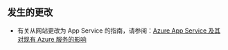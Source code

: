 ## 发生的更改
* 有关从网站更改为 App Service 的指南，请参阅：[Azure App Service 及其对现有 Azure 服务的影响](../articles/app-service-web/app-service-changes-existing-services.md)

<!---HONumber=Mooncake_0118_2016-->